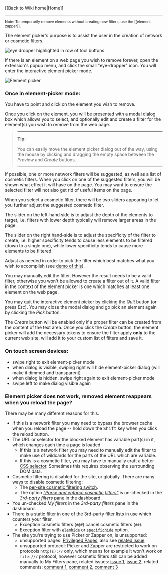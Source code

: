[[Back to Wiki home|Home]]

***

<sub>Note: To temporarily remove elements without creating new filters, use the [[element zapper]].</sub>

The element picker's purpose is to assist the user in the creation of network or cosmetic filters.

![eye dropper highlighted in row of tool buttons](https://user-images.githubusercontent.com/886325/95906120-fd8d8600-0d99-11eb-9a91-84585e4c5739.png)

If there is an element on a web page you wish to remove forever, open the extension's popup menu, and click the small "eye-dropper" icon. You will enter the interactive element picker mode.

![Element picker](https://user-images.githubusercontent.com/886325/99714989-9359b680-2aa6-11eb-8805-487fca0c8fef.png)

### Once in element-picker mode:

You have to point and click on the element you wish to remove.

Once you click on the element, you will be presented with a modal dialog box which allows you to select, and optionally edit and create a filter for the element(s) you wish to remove from the web page.


> ***
> **Tip:**
>
> You can easily move the element picker dialog out of the way, using the mouse by clicking and dragging the empty space between the _Preview_ and _Create_ buttons.
> ***

If possible, one or more network filters will be suggested, as well as a list of cosmetic filters. When you click on one of the suggested filters, you will be shown what effect it will have on the page. You may want to ensure the selected filter will not also get rid of useful items on the page.

When you select a cosmetic filter, there will be two sliders appearing to let you further adjust the suggested cosmetic filter.

The slider on the left-hand side is to adjust the depth of the elements to target, i.e. filters with lower depth typically will remove larger areas in the page.

The slider on the right hand-side is to adjust the specificity of the filter to create, i.e. higher specificity tends to cause less elements to be filtered (down to a single one), while lower specificity tends to cause more elements to be filtered.

Adjust as needed in order to pick the filter which best matches what you wish to accomplish (see [demo of this](https://www.youtube.com/watch?v=8TvCGWwQr5o)).

You may manually edit the filter. However the result needs to be a valid filter, otherwise you won't be allowed to create a filter out of it. A valid filter in the context of the element picker is one which matches at least one element on the web page.

You may quit the interactive element picker by clicking the _Quit_ button (or press _Esc_). You may close the modal dialog and go pick an element again by clicking the _Pick_ button.

The _Create_ button will be enabled only if a proper filter can be created from the content of the text area. Once you click the _Create_ button, the element picker will add the necessary tokens to ensure the filter apply **only** to the current web site, will add it to your custom list of filters and save it.

### On touch screen devices:

- swipe right to exit element-picker mode
- when dialog is visible, swiping right will hide element-picker dialog (will make it dimmed and transparent)
- when dialog is hidden, swipe right again to exit element-picker mode
- swipe left to make dialog visible again

### Element picker does not work, removed element reappears when you reload the page?

There may be many different reasons for this.

- If this is a network filter you may need to bypass the browser cache when you reload the page -- hold down the <kbd>Shift</kbd> key when you click the reload button.
- The URL or selector for the blocked element has variable part(s) in it, which changes each time a page is loaded.
    - If this is a network filter you may need to manually edit the filter to make use of wildcards for the parts of the URL which are variable.
    - If this is a cosmetic filter, you may have to manually craft a better [CSS selector](https://www.w3.org/TR/selectors/#overview). Sometimes this requires observing the surrounding DOM data.
- Cosmetic filtering is disabled for the site, or globally. There are many ways to disable cosmetic filtering:
    - The [per-site cosmetic filtering switch](./Per-site-switches#no-cosmetic-filtering).
    - The option [_"Parse and enforce cosmetic filters"_](./Dashboard:-3rd-party-filters#parse-and-enforce-cosmetic-filters) is un-checked in the [_3rd-party filters_](./Dashboard:-3rd-party-filters) pane in the dashboard.
- You un-checked _My filters_ in the _3rd-party filters_ pane in the dashboard.
- There is a static filter in one of the 3rd-party filter lists in use which counters your filter.
    - Exception cosmetic filters (`#@#`) cancel cosmetic filters (`##`).
    - Exception filter with [`elemhide`](./Static-filter-syntax#elemhide-1) or [`specifichide`](./Static-filter-syntax#specifichide) option.
-  The site you're trying to use Picker or Zapper on, is unsupported:
    - unsupported pages: [Privileged Pages](https://github.com/gorhill/uBlock/wiki/Privileged-Pages), also see [related issue](https://github.com/uBlockOrigin/uBlock-issues/issues/512)
    - unsupported protocol: Picker and Zapper are restricted to work on protocols `http(s)://` only, which means for example it won't work on `file:///` protocol, however cosmetic filters still can be added manually to My Filters pane, related issues: [issue 1](https://github.com/gorhill/uBlock/issues/1601#issuecomment-215929108), [issue 2](https://github.com/gorhill/uBlock/issues/1721#issuecomment-225959408), related comments: [comment 1](https://github.com/DandelionSprout/adfilt/issues/63#issuecomment-964243361), [comment 2](https://github.com/DandelionSprout/adfilt/issues/63#issuecomment-964254310), [comment 3](https://github.com/DandelionSprout/adfilt/issues/63#issuecomment-964341350)
